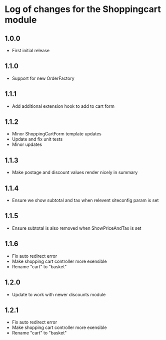 # Log of changes for the Shoppingcart module

## 1.0.0

* First initial release

## 1.1.0

* Support for new OrderFactory


## 1.1.1

* Add additional extension hook to add to cart form

## 1.1.2

* Minor ShoppingCartForm template updates
* Update and fix unit tests
* Minor updates

## 1.1.3

* Make postage and discount values render nicely in summary

## 1.1.4

* Ensure we show subtotal and tax when relevent siteconfig param is set

## 1.1.5

* Ensure subtotal is also removed when ShowPriceAndTax is set

## 1.1.6

* Fix auto redirect error
* Make shopping cart controller more exensible
* Rename "cart" to "basket"

## 1.2.0

* Update to work with newer discounts module

## 1.2.1

* Fix auto redirect error
* Make shopping cart controller more exensible
* Rename "cart" to "basket"